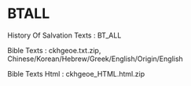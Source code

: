 # BTALL

History Of Salvation Texts : BT_ALL

Bible Texts : ckhgeoe.txt.zip, Chinese/Korean/Hebrew/Greek/English/Origin/English

Bible Texts Html : ckhgeoe_HTML.html.zip

